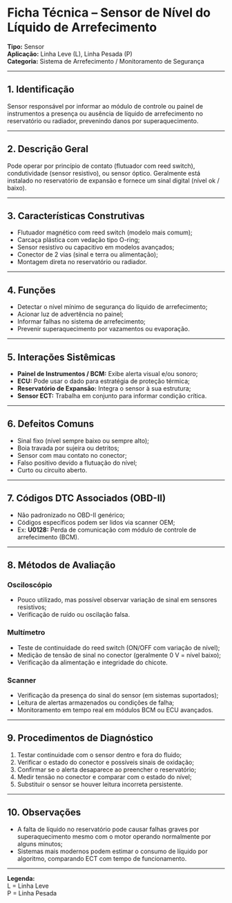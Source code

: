 # Ficha Técnica – Sensor de Nível do Líquido de Arrefecimento

**Tipo:** Sensor  
**Aplicação:** Linha Leve (L), Linha Pesada (P)  
**Categoria:** Sistema de Arrefecimento / Monitoramento de Segurança

---

## 1. Identificação
Sensor responsável por informar ao módulo de controle ou painel de instrumentos a presença ou ausência de líquido de arrefecimento no reservatório ou radiador, prevenindo danos por superaquecimento.

---

## 2. Descrição Geral
Pode operar por princípio de contato (flutuador com reed switch), condutividade (sensor resistivo), ou sensor óptico. Geralmente está instalado no reservatório de expansão e fornece um sinal digital (nível ok / baixo).

---

## 3. Características Construtivas
- Flutuador magnético com reed switch (modelo mais comum);
- Carcaça plástica com vedação tipo O-ring;
- Sensor resistivo ou capacitivo em modelos avançados;
- Conector de 2 vias (sinal e terra ou alimentação);
- Montagem direta no reservatório ou radiador.

---

## 4. Funções
- Detectar o nível mínimo de segurança do líquido de arrefecimento;
- Acionar luz de advertência no painel;
- Informar falhas no sistema de arrefecimento;
- Prevenir superaquecimento por vazamentos ou evaporação.

---

## 5. Interações Sistêmicas
- **Painel de Instrumentos / BCM:** Exibe alerta visual e/ou sonoro;
- **ECU:** Pode usar o dado para estratégia de proteção térmica;
- **Reservatório de Expansão:** Integra o sensor à sua estrutura;
- **Sensor ECT:** Trabalha em conjunto para informar condição crítica.

---

## 6. Defeitos Comuns
- Sinal fixo (nível sempre baixo ou sempre alto);
- Boia travada por sujeira ou detritos;
- Sensor com mau contato no conector;
- Falso positivo devido a flutuação do nível;
- Curto ou circuito aberto.

---

## 7. Códigos DTC Associados (OBD-II)
- Não padronizado no OBD-II genérico;
- Códigos específicos podem ser lidos via scanner OEM;
- Ex: **U0128:** Perda de comunicação com módulo de controle de arrefecimento (BCM).

---

## 8. Métodos de Avaliação

### Osciloscópio
- Pouco utilizado, mas possível observar variação de sinal em sensores resistivos;
- Verificação de ruído ou oscilação falsa.

### Multímetro
- Teste de continuidade do reed switch (ON/OFF com variação de nível);
- Medição de tensão de sinal no conector (geralmente 0 V = nível baixo);
- Verificação da alimentação e integridade do chicote.

### Scanner
- Verificação da presença do sinal do sensor (em sistemas suportados);
- Leitura de alertas armazenados ou condições de falha;
- Monitoramento em tempo real em módulos BCM ou ECU avançados.

---

## 9. Procedimentos de Diagnóstico
1. Testar continuidade com o sensor dentro e fora do fluido;
2. Verificar o estado do conector e possíveis sinais de oxidação;
3. Confirmar se o alerta desaparece ao preencher o reservatório;
4. Medir tensão no conector e comparar com o estado do nível;
5. Substituir o sensor se houver leitura incorreta persistente.

---

## 10. Observações
- A falta de líquido no reservatório pode causar falhas graves por superaquecimento mesmo com o motor operando normalmente por alguns minutos;
- Sistemas mais modernos podem estimar o consumo de líquido por algoritmo, comparando ECT com tempo de funcionamento.

---

**Legenda:**  
L = Linha Leve  
P = Linha Pesada

